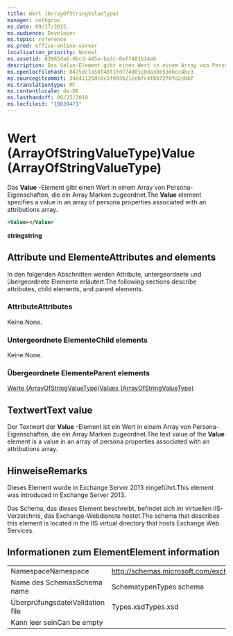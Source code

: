 ```yaml
---
title: Wert (ArrayOfStringValueType)
manager: sethgros
ms.date: 09/17/2015
ms.audience: Developer
ms.topic: reference
ms.prod: office-online-server
localization_priority: Normal
ms.assetid: 83865da6-0bcd-445a-ba3c-0eff481b14ab
description: Das Value-Element gibt einen Wert in einem Array von Persona-Eigenschaften, die ein Array Marken zugeordnet.
ms.openlocfilehash: 0475dc1a58f48f1fd774d01c0da39e53dbcc4bc3
ms.sourcegitcommit: 34041125dc8c5f993b21cebfc4f8b72f0fd2cb6f
ms.translationtype: MT
ms.contentlocale: de-DE
ms.lasthandoff: 06/25/2018
ms.locfileid: "19839471"
---
```

# <a name="value-arrayofstringvaluetype"></a><span data-ttu-id="2d48c-103">Wert (ArrayOfStringValueType)</span><span class="sxs-lookup"><span data-stu-id="2d48c-103">Value (ArrayOfStringValueType)</span></span>

<span data-ttu-id="2d48c-104">Das **Value** -Element gibt einen Wert in einem Array von Persona-Eigenschaften, die ein Array Marken zugeordnet.</span><span class="sxs-lookup"><span data-stu-id="2d48c-104">The **Value** element specifies a value in an array of persona properties associated with an attributions array.</span></span> 
  
```XML
<Value></Value>
```

<span data-ttu-id="2d48c-105">**string**</span><span class="sxs-lookup"><span data-stu-id="2d48c-105">**string**</span></span>

## <a name="attributes-and-elements"></a><span data-ttu-id="2d48c-106">Attribute und Elemente</span><span class="sxs-lookup"><span data-stu-id="2d48c-106">Attributes and elements</span></span>

<span data-ttu-id="2d48c-107">In den folgenden Abschnitten werden Attribute, untergeordnete und übergeordnete Elemente erläutert.</span><span class="sxs-lookup"><span data-stu-id="2d48c-107">The following sections describe attributes, child elements, and parent elements.</span></span>
  
### <a name="attributes"></a><span data-ttu-id="2d48c-108">Attribute</span><span class="sxs-lookup"><span data-stu-id="2d48c-108">Attributes</span></span>

<span data-ttu-id="2d48c-109">Keine.</span><span class="sxs-lookup"><span data-stu-id="2d48c-109">None.</span></span>
  
### <a name="child-elements"></a><span data-ttu-id="2d48c-110">Untergeordnete Elemente</span><span class="sxs-lookup"><span data-stu-id="2d48c-110">Child elements</span></span>

<span data-ttu-id="2d48c-111">Keine.</span><span class="sxs-lookup"><span data-stu-id="2d48c-111">None.</span></span>
  
### <a name="parent-elements"></a><span data-ttu-id="2d48c-112">Übergeordnete Elemente</span><span class="sxs-lookup"><span data-stu-id="2d48c-112">Parent elements</span></span>

[<span data-ttu-id="2d48c-113">Werte (ArrayOfStringValueType)</span><span class="sxs-lookup"><span data-stu-id="2d48c-113">Values (ArrayOfStringValueType)</span></span>](values-arrayofstringvaluetype.md)
  
## <a name="text-value"></a><span data-ttu-id="2d48c-114">Textwert</span><span class="sxs-lookup"><span data-stu-id="2d48c-114">Text value</span></span>

<span data-ttu-id="2d48c-115">Der Textwert der **Value** -Element ist ein Wert in einem Array von Persona-Eigenschaften, die ein Array Marken zugeordnet.</span><span class="sxs-lookup"><span data-stu-id="2d48c-115">The text value of the **Value** element is a value in an array of persona properties associated with an attributions array.</span></span> 
  
## <a name="remarks"></a><span data-ttu-id="2d48c-116">Hinweise</span><span class="sxs-lookup"><span data-stu-id="2d48c-116">Remarks</span></span>

<span data-ttu-id="2d48c-117">Dieses Element wurde in Exchange Server 2013 eingeführt.</span><span class="sxs-lookup"><span data-stu-id="2d48c-117">This element was introduced in Exchange Server 2013.</span></span>
  
<span data-ttu-id="2d48c-118">Das Schema, das dieses Element beschreibt, befindet sich im virtuellen IIS-Verzeichnis, das Exchange-Webdienste hostet.</span><span class="sxs-lookup"><span data-stu-id="2d48c-118">The schema that describes this element is located in the IIS virtual directory that hosts Exchange Web Services.</span></span>
  
## <a name="element-information"></a><span data-ttu-id="2d48c-119">Informationen zum Element</span><span class="sxs-lookup"><span data-stu-id="2d48c-119">Element information</span></span>

|||
|:-----|:-----|
|<span data-ttu-id="2d48c-120">Namespace</span><span class="sxs-lookup"><span data-stu-id="2d48c-120">Namespace</span></span>  <br/> |http://schemas.microsoft.com/exchange/services/2006/types  <br/> |
|<span data-ttu-id="2d48c-121">Name des Schemas</span><span class="sxs-lookup"><span data-stu-id="2d48c-121">Schema name</span></span>  <br/> |<span data-ttu-id="2d48c-122">Schematypen</span><span class="sxs-lookup"><span data-stu-id="2d48c-122">Types schema</span></span>  <br/> |
|<span data-ttu-id="2d48c-123">Überprüfungsdatei</span><span class="sxs-lookup"><span data-stu-id="2d48c-123">Validation file</span></span>  <br/> |<span data-ttu-id="2d48c-124">Types.xsd</span><span class="sxs-lookup"><span data-stu-id="2d48c-124">Types.xsd</span></span>  <br/> |
|<span data-ttu-id="2d48c-125">Kann leer sein</span><span class="sxs-lookup"><span data-stu-id="2d48c-125">Can be empty</span></span>  <br/> ||
   

